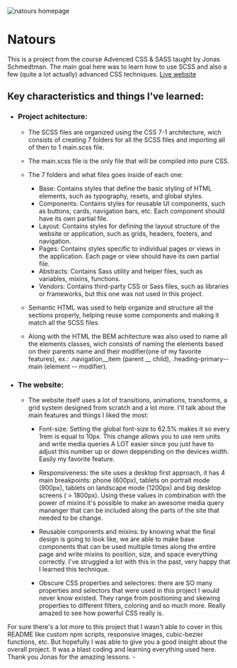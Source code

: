 ![natours homepage](https://github.com/MMattoss/Natours-project/assets/120864278/2873d94b-e83c-4d44-b3ed-13d1c1a07bff)
# Natours

This is a project from the course Advenced CSS & SASS taught by Jonas Schmedtman. The main goal here was to learn how to use SCSS and also a few (quite a lot actually) advanced CSS techniques.
[Live website](https://mmattoss.github.io/Natours-project/)

## Key characteristics and things I've learned:
- ### Project achitecture:
  - The SCSS files are organized using the CSS 7-1 architecture, wich consists of creating 7 folders for all the SCSS files and importing all of then to 1 main.scss file.
    
  - The main.scss file is the only file that will be compiled into pure CSS.
    
  - The 7 folders and what files goes inside of each one:
    - Base: Contains styles that define the basic styling of HTML elements, such as typography, resets, and global styles.
    - Components: Contains styles for reusable UI components, such as buttons, cards, navigation bars, etc. Each component should have its own partial file.
    - Layout: Contains styles for defining the layout structure of the website or application, such as grids, headers, footers, and navigation.
    - Pages: Contains styles specific to individual pages or views in the application. Each page or view should have its own partial file.
    - Abstracts: Contains Sass utility and helper files, such as variables, mixins, functions.
    - Vendors: Contains third-party CSS or Sass files, such as libraries or frameworks, but this one was not used in this project.
      
  - Semantic HTML was used to help organize and structure all the sections properly, helping reuse some components and making it match all the SCSS files.
    
  - Along with the HTML the BEM achitecture was also used to name all the elements classes, wich consists of naming the elements based on their parents name and their modifier(one of my favorite features), ex.: .navigation__item (parent __ child), .heading-primary--main (element -- modifier).

    
- ### The website:
  - The website itself uses a lot of transitions, animations, transforms, a grid system designed from scratch and a lot more. I'll talk about the main features and things I liked the most:

    - Font-size: Setting the global font-size to 62.5% makes it so every 1rem is equal to 10px. This change allows you to use rem units and write media queries A LOT easier since you just have to adjust this number up or down deppending on the devices width. Easily my favorite feature.
      
    - Responsiveness: the site uses a desktop first approach, it has 4 main breakpoints: phone (600px), tablets on portrait mode (900px), tablets on landscape mode (1200px) and big desktop screens ( > 1800px). Using these values in combination with the power of mixins it's possible to make an awesome media query mananger that can be included along the parts of the site that needed to be change.
   
    - Reusable components and mixins: by knowing what the final design is going to look like, we are able to make base components that can be used multiple times along the entire page and write mixins to position, size, and space everything correctly. I've struggled a lot with this in the past, very happy that I learned this technique.
   
    - Obscure CSS properties and selectores: there are SO many properties and selectors that were used in this project I would never know existed. They range from positioning and skewing properties to different filters, coloring and so much more. Really amazed to see how powerful CSS really is.


For sure there's a lot more to this project that I wasn't able to cover in this README like custom npm scripts, responsive images, cubic-bezier functions, etc. But hopefully I was able to give you a good insight about the overall project. It was a blast coding and learning everything used here. Thank you Jonas for the amazing lessons.
    - 

